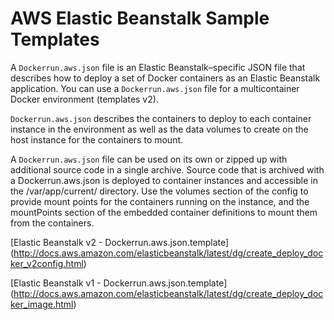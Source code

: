 # AWS Elastic Beanstalk Sample Templates

A ```Dockerrun.aws.json``` file is an Elastic Beanstalk–specific JSON file that describes how to deploy a set of Docker containers as an Elastic Beanstalk application. You can use a ```Dockerrun.aws.json``` file for a multicontainer Docker environment (templates v2).

```Dockerrun.aws.json``` describes the containers to deploy to each container instance in the environment as well as the data volumes to create on the host instance for the containers to mount.

A ```Dockerrun.aws.json``` file can be used on its own or zipped up with additional source code in a single archive. Source code that is archived with a Dockerrun.aws.json is deployed to container instances and accessible in the /var/app/current/ directory. Use the volumes section of the config to provide mount points for the containers running on the instance, and the mountPoints section of the embedded container definitions to mount them from the containers.

[Elastic Beanstalk v2 - Dockerrun.aws.json.template] (http://docs.aws.amazon.com/elasticbeanstalk/latest/dg/create_deploy_docker_v2config.html)

[Elastic Beanstalk v1 - Dockerrun.aws.json.template] (http://docs.aws.amazon.com/elasticbeanstalk/latest/dg/create_deploy_docker_image.html)

